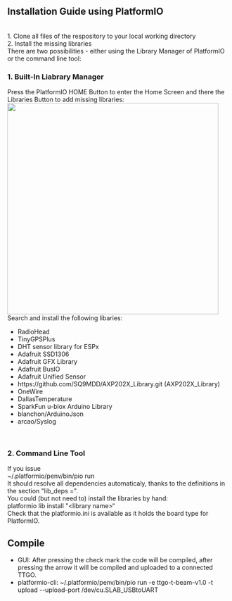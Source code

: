 <h2>Installation Guide using PlatformIO</h2>
<br>
1. Clone all files of the respository to your local working directory<br>
2. Install the missing libraries<br>
There are two possibilities - either using the Library Manager of PlatformIO or the command line tool:<br>
<h3>1. Built-In Liabrary Manager</h3>
Press the PlatformIO HOME Button to enter the Home Screen and there the Libraries Button to add missing libraries:<br>
<img src="img/img1.jpg" width="480"><br/>
Search and install the following libaries:<br/>
<ul>
<li>RadioHead</li>
<li>TinyGPSPlus</li>
<li>DHT sensor library for ESPx</li>
<li>Adafruit SSD1306</li>
<li>Adafruit GFX Library</li>
<li>Adafruit BusIO</li>
<li>Adafruit Unified Sensor</li>
<li>https://github.com/SQ9MDD/AXP202X_Library.git (AXP202X_Library)</li>
<li>OneWire</li>
<li>DallasTemperature</li>
<li>SparkFun u-blox Arduino Library</li>
<li>blanchon/ArduinoJson</li>
<li>arcao/Syslog</li>
</ul>
<br>
<h3>2. Command Line Tool</h3>
If you issue<br/>
~/.platformio/penv/bin/pio run<br/>
It should resolve all dependencies automaticaly, thanks to the definitions in the section "lib_deps =".<br/>
You could (but not need to) install the libraries by hand:
<br/>
platformio lib install "&lt;library name&gt;“
<br/>
Check that the platformio.ini is available as it holds the board type for PlatformIO.

<h2>Compile</h2>
<ul>
<li>GUI: After pressing the check mark the code will be compiled, after pressing the arrow it will be compiled and uploaded to a connected TTGO.</li>
<li>platformio-cli: ~/.platformio/penv/bin/pio run -e ttgo-t-beam-v1.0 -t upload --upload-port /dev/cu.SLAB_USBtoUART</li>
</ul>
